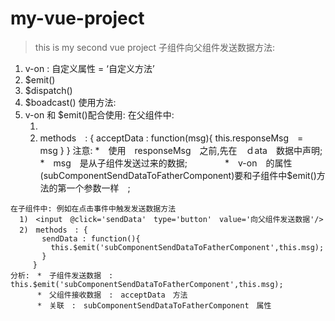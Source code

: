 # my-vue-project

> this is my second vue project
子组件向父组件发送数据方法:
  1. v-on : 自定义属性 = ‘自定义方法’
  2. $emit()
  3. $dispatch()
  4. $boadcast()
使用方法:
  1. v-on 和 $emit()配合使用:
    在父组件中:
      1) <response v-on:subComponentSendDataToFatherComponent='acceptData'></response>
      2) methods　: {
            acceptData : function(msg){
               this.responseMsg　=　msg
            }
          }
      注意: *　使用　responseMsg　之前,先在　ｄata　数据中声明;　
      　　　*　msg　是从子组件发送过来的数据;　
      　　　*　v-on　的属性(subComponentSendDataToFatherComponent)要和子组件中$emit()方法的第一个参数一样　;

    在子组件中: 例如在点击事件中触发发送数据方法
      1)　<input　@click='sendData'　type='button'　value='向父组件发送数据'/>
      2)　methods　: {
           sendData : function(){
             this.$emit('subComponentSendDataToFatherComponent',this.msg);
           }
         }
    分析:　*　子组件发送数据　:　this.$emit('subComponentSendDataToFatherComponent',this.msg);
          *　父组件接收数据　:　acceptData　方法
          *　关联　:　subComponentSendDataToFatherComponent　属性

